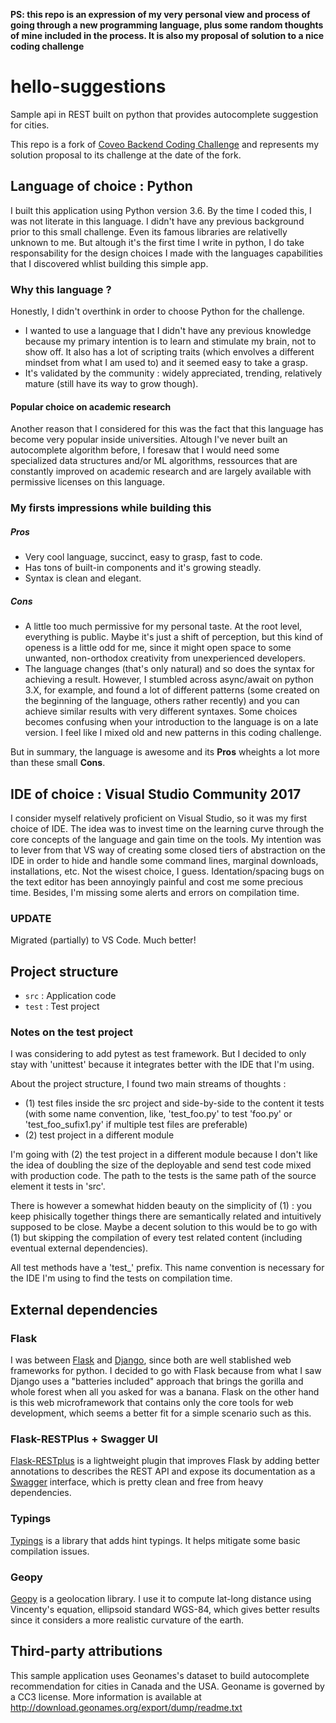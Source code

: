 **PS: this repo is an expression of my very personal view and process of going through a new programming language, plus some random thoughts of mine included in the process. It is also my proposal of solution to a nice coding challenge**

# hello-suggestions
Sample api in REST built on python that provides autocomplete suggestion for cities. 

This repo is a fork of [Coveo Backend Coding Challenge](https://github.com/coveo/backend-coding-challenge) and represents my solution proposal to its challenge at the date of the fork.

## Language of choice : Python
I built this application using Python version 3.6. By the time I coded this, I was not literate in this language. I didn't have any previous background prior to this small challenge. Even its famous libraries are relativelly unknown to me. But altough it's the first time I write in python, I do take responsability for the design choices I made with the languages capabilities that I discovered whlist building this simple app.

### Why this language ?
Honestly, I didn't overthink in order to choose Python for the challenge. 
- I wanted to use a language that I didn't have any previous knowledge because my primary intention is to learn and stimulate my brain, not to show off. It also has a lot of scripting traits (which envolves a different mindset from what I am used to) and it seemed easy to take a grasp.
- It's validated by the community : widely appreciated, trending, relatively mature (still have its way to grow though).

#### Popular choice on academic research
Another reason that I considered for this was the fact that this language has become very popular inside universities. Altough I've never built an autocomplete algorithm before, I foresaw that I would need some specialized data structures and/or ML algorithms, ressources that are constantly improved on academic research and are largely available with permissive licenses on this language.

### My firsts impressions while building this

##### Pros
- Very cool language, succinct, easy to grasp, fast to code. 
- Has tons of built-in components and it's growing steadly.
- Syntax is clean and elegant.

##### Cons
- A little too much permissive for my personal taste. At the root level, everything is public. Maybe it's just a shift of perception, but this kind of openess is a little odd for me, since it might open space to some unwanted, non-orthodox creativity from unexperienced developers.
- The language changes (that's only natural) and so does the syntax for achieving a result. However, I stumbled across async/await on python 3.X, for example, and found a lot of different patterns (some created on the beginning of the language, others rather recently) and you can achieve similar results with very different syntaxes. Some choices becomes confusing when your introduction to the language is on a late version. I feel like I mixed old and new patterns in this coding challenge.

But in summary, the language is awesome and its **Pros** wheights a lot more than these small **Cons**.

## IDE of choice : Visual Studio Community 2017
I consider myself relatively proficient on Visual Studio, so it was my first choice of IDE. The idea was to invest time on the learning curve through the core concepts of the language and gain time on the tools. My intention was to lever from that VS way of creating some closed tiers of abstraction on the IDE in order to hide and handle some command lines, marginal downloads, installations, etc. Not the wisest choice, I guess. Identation/spacing bugs on the text editor has been annoyingly painful and cost me some precious time. Besides, I'm missing some alerts and errors on compilation time.

### UPDATE
Migrated (partially) to VS Code. Much better!

## Project structure
- ```src``` : Application code
- ```test``` : Test project

### Notes on the test project

I was considering to add pytest as test framework. But I decided to only stay with 'unittest' because it integrates better with the IDE that I'm using.

About the project structure, I found two main streams of thoughts :
- (1) test files inside the src project and side-by-side to the content it tests (with some name convention, like, 'test_foo.py' to test 'foo.py' or 'test_foo_sufix1.py' if multiple test files are preferable)
- (2) test project in a different module
    
I'm going with (2) the test project in a different module because I don't like the idea of doubling the size of the deployable and send test code mixed with production code. The path to the tests is the same path of the source element it tests in 'src'.
    
There is however a somewhat hidden beauty on the simplicity of (1) : you keep phisically together things there are semantically related and intuitively supposed to be close.  Maybe a decent solution to this would be to go with (1) but skipping the compilation of every test related content (including eventual external dependencies).

All test methods have a 'test_' prefix.  This name convention is necessary for the IDE I'm using to find the tests on compilation time.

## External dependencies

### Flask
I was between [Flask](http://flask.pocoo.org/) and [Django](https://www.djangoproject.com/), since both are well stablished web frameworks for python. I decided to go with Flask because from what I saw Django uses a "batteries included" approach that brings the gorilla and whole forest when all you asked for was a banana. Flask on the other hand is this web microframework that contains only the core tools for web development, which seems a better fit for a simple scenario such as this.

### Flask-RESTPlus + Swagger UI
[Flask-RESTplus](http://flask-restplus.readthedocs.io/en/stable/) is a lightweight plugin that improves Flask by adding better annotations to describes the REST API and expose its documentation as a [Swagger](https://swagger.io/tools/swagger-ui/) interface, which is pretty clean and free from heavy dependencies.

### Typings
[Typings](https://docs.python.org/3/library/typing.html) is a library that adds hint typings. It helps mitigate some basic compilation issues.

### Geopy
[Geopy](https://pypi.org/project/geopy/) is a geolocation library. I use it to compute lat-long distance using Vincenty's equation, ellipsoid standard WGS-84, which gives better results since it considers a more realistic curvature of the earth.

## Third-party attributions

This sample application uses Geonames's dataset to build autocomplete recommendation for cities in Canada and the USA. Geoname is governed by a CC3 license. More information is available at http://download.geonames.org/export/dump/readme.txt
